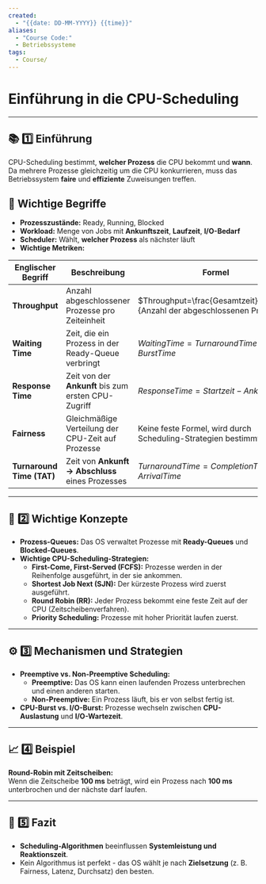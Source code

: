 ```yaml
---
created:
  - "{{date: DD-MM-YYYY}} {{time}}"
aliases:
  - "Course Code:"
  - Betriebssysteme
tags:
  - Course/
---
```

# **Einführung in die CPU-Scheduling**

---

## 📚 **1️⃣ Einführung**

CPU-Scheduling bestimmt, **welcher Prozess** die CPU bekommt und **wann**.  
Da mehrere Prozesse gleichzeitig um die CPU konkurrieren, muss das Betriebssystem **faire** und **effiziente** Zuweisungen treffen.

## 🔑 **Wichtige Begriffe**

- **Prozesszustände:** Ready, Running, Blocked
- **Workload:** Menge von Jobs mit **Ankunftszeit**, **Laufzeit**, **I/O-Bedarf**
- **Scheduler:** Wählt, **welcher Prozess** als nächster läuft
- **Wichtige Metriken:**

| **Englischer Begriff**    | **Beschreibung**                                    | **Formel**                                                           |
| ------------------------- | --------------------------------------------------- | -------------------------------------------------------------------- |
| **Throughput**            | Anzahl abgeschlossener Prozesse pro Zeiteinheit     | $Throughput=\frac{Gesamtzeit}{Anzahl der abgeschlossenen Prozesse}$​ |
| **Waiting Time**          | Zeit, die ein Prozess in der Ready-Queue verbringt  | $Waiting Time=Turnaround Time−Burst Time$                            |
| **Response Time**         | Zeit von der **Ankunft** bis zum ersten CPU-Zugriff | $Response Time=Startzeit−Ankunftszeit$                               |
| **Fairness**              | Gleichmäßige Verteilung der CPU-Zeit auf Prozesse   | Keine feste Formel, wird durch Scheduling-Strategien bestimmt        |
| **Turnaround Time (TAT)** | Zeit von **Ankunft → Abschluss** eines Prozesses    | $Turnaround Time=Completion Time−Arrival Time$                       |


---

## 🔑 **2️⃣ Wichtige Konzepte**

- **Prozess-Queues:** Das OS verwaltet Prozesse mit **Ready-Queues** und **Blocked-Queues**.
- **Wichtige CPU-Scheduling-Strategien:**
    - **First-Come, First-Served (FCFS):** Prozesse werden in der Reihenfolge ausgeführt, in der sie ankommen.
    - **Shortest Job Next (SJN):** Der kürzeste Prozess wird zuerst ausgeführt.
    - **Round Robin (RR):** Jeder Prozess bekommt eine feste Zeit auf der CPU (Zeitscheibenverfahren).
    - **Priority Scheduling:** Prozesse mit hoher Priorität laufen zuerst.

---

## ⚙️ **3️⃣ Mechanismen und Strategien**

- **Preemptive vs. Non-Preemptive Scheduling:**
    - **Preemptive:** Das OS kann einen laufenden Prozess unterbrechen und einen anderen starten.
    - **Non-Preemptive:** Ein Prozess läuft, bis er von selbst fertig ist.
- **CPU-Burst vs. I/O-Burst:** Prozesse wechseln zwischen **CPU-Auslastung** und **I/O-Wartezeit**.

---

## 📈 **4️⃣ Beispiel**

**Round-Robin mit Zeitscheiben:**  
Wenn die Zeitscheibe **100 ms** beträgt, wird ein Prozess nach **100 ms** unterbrochen und der nächste darf laufen.

---

## 🎯 **5️⃣ Fazit**

- **Scheduling-Algorithmen** beeinflussen **Systemleistung und Reaktionszeit**.
- Kein Algorithmus ist perfekt - das OS wählt je nach **Zielsetzung** (z. B. Fairness, Latenz, Durchsatz) den besten.
